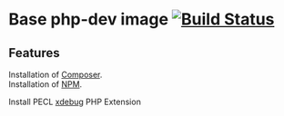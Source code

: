 # Base php-dev image [![Build Status](https://travis-ci.org/ems-project/docker-php-dev.svg?branch=7.3)](https://travis-ci.org/ems-project/docker-php-dev)

## Features

Installation of [Composer](https://getcomposer.org/).  
Installation of [NPM](https://pkgs.alpinelinux.org/package/v3.11/main/x86_64/npm).  

Install PECL [xdebug](https://pecl.php.net/package/Xdebug) PHP Extension
